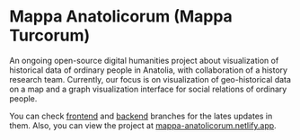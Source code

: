 # Mappa Anatolicorum (Mappa Turcorum)

An ongoing open-source digital humanities project about visualization of historical data of ordinary people in Anatolia, with collaboration of a history research team. Currently, our focus is on visualization of geo-historical data on a map and a graph visualization interface for social relations of ordinary people.

You can check [frontend](https://github.com/Simurgan/mappaturcorum/tree/frontend) and [backend](https://github.com/Simurgan/mappaturcorum/tree/backend) branches for the lates updates in them. Also, you can view the project at [mappa-anatolicorum.netlify.app](https://mappa-anatolicorum.netlify.app).
